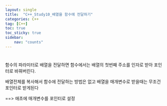 ```yaml
---
layout: single
title:  "C++_Study10_배열을 함수에 전달하기"
categories: C++
tag: [C++]
toc: true
toc_sticky: true
sidebar:
    nav: "counts"
---
```


# 

함수의 파라미터로 배열을 전달하면 함수에서는 배열의 첫번째 주소를 인자로 받아 포인터로 바꿔버린다.

배열전체를 복사해서 함수에 전달하는 방법은 없고 배열을 매개변수로 받을때는 무조건 포인터로 받게된다

==> 애초에 매개변수를 포인터로 설정
